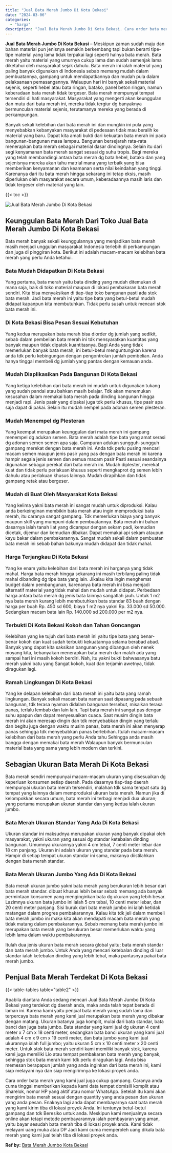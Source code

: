 ```yaml
---
title: "Jual Bata Merah Jumbo Di Kota Bekasi"
date: "2024-03-06"
categories: 
  - "harga"
description: "Jual Bata Merah Jumbo Di Kota Bekasi. Cara order bata merah yang kami jual juga cukup gampang. Caranya anda cuma tinggal memberikan kepada kami data tempat d..."
---
```


**Jual Bata Merah Jumbo Di Kota Bekasi** – Meskipun zaman sudah maju dan bahan material pun jenisnya semakin berkembang tapi bukan berarti tipe-tipe material yang lama tidak terpakai lagi seperti halnya bata merah. Bata merah yaitu material yang umurnya cukup lama dan sudah semenjak lama diketahui oleh masyarakat sejak dahulu. Bata merah ini ialah material yang paling banyak digunakan di Indonesia sebab memang mudah dalam pembuatannya, gampang untuk mendapatkannya dan mudah pula dalam pelaksanaan pemasangannya. Walaupun hari ini banyak sekali material sejenis, seperti hebel atau bata ringan, batako, panel beton ringan, namun keberadaan bata merah tidak tergeser. Bata merah mempunyai tempat tersendiri di hati masyarakat. Masyarakat yang mengerti akan keunggulan dan mutu dari bata merah ini, mereka tidak tergiur dg banyaknya bermunculan material sejenis, terutamanya mereka yang berada di perkampungan.

Banyak sekali kelebihan dari bata merah ini dan mungkin ini pula yang menyebabkan kebanyakan masyarakat di pedesaan tidak mau beralih ke material yang baru. Dapat kita amati bukti dari kekuatan bata merah ini pada bangunan-bangunan masa lampau. Bangunan bersejarah rata-rata menerapkan bata merah sebagai material dasar dindingnya. Selain itu dari segi kenyamanan bata merah sangat sesuai dg suhu tropis. Bagi mereka yang telah membandingi antara bata merah dg bata hebel, batako dan yang sejenisnya mereka akan tahu matrial mana yang terbaik yang bisa memberikan kenyamanan dan keamanan serta nilai keindahan yang tinggi. Karenanya dari itu bata merah hingga sekarang ini tetap eksis, masih diperlukan oleh masyarakat secara umum, keberadaannya masih laris dan tidak tergeser oleh material yang lain.

{{< toc >}}

![Jual Bata Merah Jumbo Di Kota Bekasi](/images/jual-bata-merah-28.png)

## Keunggulan Bata Merah Dari Toko Jual Bata Merah Jumbo Di Kota Bekasi

Bata merah banyak sekali keunggulannya yang menjadikan bata merah masih menjadi unggulan masyarakat Indonesia terlebih di perkampungan dan juga di pinggiran kota. Berikut ini adalah macam-macam kelebihan bata merah yang perlu Anda ketahui.

### Bata Mudah Didapatkan Di Kota Bekasi

Yang pertama, bata merah yaitu bata dinding yang mudah ditemukan di mana saja, baik di toko material maupun di lokasi pembakaran bata merah sendiri. Kita bisa menyaksikan di tiap-tiap toko bangunan pasti ada stok bata merah. Jadi bata merah ini yaitu tipe bata yang betul-betul mudah didapat kapanpun kita membutuhkan. Tidak perlu susah untuk mencari stok bata merah ini.

### Di Kota Bekasi Bisa Pesan Sesuai Kebutuhan

Yang kedua merupakan bata merah bisa diorder dg jumlah yang sedikit, sebab dalam pembelian bata merah ini tdk mensyaratkan kuantitas yang banyak maupun tidak dipatok kuantitasnya. Bagi Anda yang tidak memerlukan banyak bata merah, ini betul-betul menguntungkan karena anda tdk perlu kebingungan dengan pengontrolan jumlah pembelian. Anda hanya tinggal membeli dg jumlah yang pantas dengan kemauan anda.

### Mudah Diaplikasikan Pada Bangunan Di Kota Bekasi

Yang ketiga kelebihan dari bata merah ini mudah untuk digunakan tukang yang sudah pandai atau bahkan masih belajar. Tdk akan menemukan kesusahan dalam memakai bata merah pada dinding bangunan hingga menjadi rapi. Jenis pasir yang dipakai juga tdk perlu khusus, tipe pasir apa saja dapat di pakai. Selain itu mudah nempel pada adonan semen plesteran.

### Mudah Menempel dg Plesteran

Yang keempat merupakan keunggulan dari mata merah ini gampang menempel dg adukan semen. Bata merah adalah tipe bata yang amat serasi dg adonan semen semen apa saja. Campuran adukan sungguh-sungguh gampang merekat dengan bata merah ini. Anda tdk perlu pusing mencari macam semen maupun jenis pasir yang pas dengan bata merah ini karena hampir segala jenis semen dan semua macam pasir Pasti sesuai seandainya digunakan sebagai perekat dari bata merah ini. Mudah diplester, merekat kuat dan tidak perlu perlakuan khusus seperti mengkaprot dg semen lebih dahulu atau perlakuan khusus lainnya. Mudah dirapihkan dan tidak gampang retak atau bergeser.

### Mudah di Buat Oleh Masyarakat Kota Bekasi

Yang kelima yakni bata merah ini sangat mudah untuk diproduksi. Kalau anda berkeinginan membikin bata merah atau ingin memproduksi bata merah, itu caranya sangat gampang. Tdk memerlukan biaya yang banyak maupun skill yang mumpuni dalam pembuatannya. Bata merah ini bahan dasarnya ialah tanah liat yang dicampur dengan sekam padi, kemudian dicetak, dijemur dan kemudian dibakar. Dapat memakai api sekam ataupun kayu bakar dalam pembakarannya. Sangat mudah sekali dalam pembuatan bata merah ini sebab bahan bakunya mudah didapat dan tidak mahal.

### Harga Terjangkau Di Kota Bekasi

Yang ke enam yaitu kelebihan dari bata merah ini harganya yang tidak mahal. Harga bata merah hingga sekarang ini masih terbilang paling tidak mahal dibanding dg tipe bata yang lain. Jikalau kita ingin menghemat budget dalam pembangunan, karenanya bata merah ini bisa menjadi alternatif material yang tidak mahal dan mudah untuk didapat. Perbedaan harga antara bata merah dg jenis bata lainnya sangatlah jauh. Untuk 1 m2 nya bata merah kurang lebih membutuhkan bata standar 83 buah dengan harga per buah Rp. 450 sd 600, biaya 1 m2 nya yakni Rp. 33.000 sd 50.000. Sedangkan macam bata lain Rp. 140.000 sd 200.000 per m2 nya.

### Terbukti Di Kota Bekasi Kokoh dan Tahan Goncangan

Kelebihan yang ke tujuh dari bata merah ini yaitu tipe bata yang benar-benar kokoh dan kuat sudah terbukti kekuatannya selama berabad abad. Banyak yang dapat kita saksikan bangunan yang dibangun oleh nenek moyang kita, kebanyakan menerapkan bata merah dan malah ada yang sampai hari ini masih kokoh berdiri. Nah, itu yakni bukti bahwasanya batu merah yakni batu yang Sangat kokoh, kuat dan terjamin awetnya, tidak diragukan lagi.

### Ramah Lingkungan Di Kota Bekasi

Yang ke delapan kelebihan dari bata merah ini yaitu bata yang ramah lingkungan. Banyak sekali macam bata namun saat dipasang pada sebuah bangunan, tdk terasa nyaman didalam bangunan tersebut, misalkan terasa panas, terlalu lembab dan lain lain. Tapi bata merah ini sangat pas dengan suhu apapun dan dapat menyesuaikan cuaca. Saat musim dingin bata merah ini akan meresap dingin dan tdk menyebabkan dingin yang terlalu dan begitu juga dengan waktu musim panas, bata merah ini akan menyerap panas sehingga tdk menyebabkan panas berlebihan. Itulah macam-macam kelebihan dari bata merah yang perlu Anda tahu Sehingga anda masih bangga dengan memakai bata merah Walaupun banyak bermunculan material bata yang sama yang lebih modern dan terkini.

## Sebagian Ukuran Bata Merah Di Kota Bekasi

Bata merah sendiri mempunyai macam-macam ukuran yang disesuaikan dg keperluan konsumen setiap daerah. Pada dasarnya tiap-tiap daerah mempunyai ukuran bata merah tersendiri, malahan tdk sama tempat satu dg tempat yang lainnya dalam memproduksi ukuran bata merah. Namun jika di kelompokkan secara umum, bata merah ini terbagi menjadi dua ukuran; yang pertama merupakan ukuran standar dan yang kedua ialah ukuran jumbo.

### Bata Merah Ukuran Standar Yang Ada Di Kota Bekasi

Ukuran standar ini maksudnya merupakan ukuran yang banyak dipakai oleh masyarakat, yakni ukuran yang sesuai dg standar ketebalan dinding bangunan. Umumnya ukurannya yakni 4 cm tebal, 7 centi meter lebar dan 18 cm panjang. Ukuran ini adalah ukuran yang standar pada bata merah. Hampir di setiap tempat ukuran standar ini sama, makanya diistilahkan dengan bata merah standar.

### Bata Merah Ukuran Jumbo Yang Ada Di Kota Bekasi

Bata merah ukuran jumbo yakni bata merah yang berukuran lebih besar dari bata merah standar. dibuat khusus lebih besar sebab memang ada banyak permintaan konsumen yang menginginkan bata dg ukuran yang lebih besar. Lazimnya ukuran bata jumbo ini ialah 5 cm tebal, 10 centi meter lebar, dan 20 centi meter panjang. Sisi buruk dari bata merah jumbo ini ialah ketidak matangan dalam progres pembakarannya. Kalau kita tdk jeli dalam membeli bata merah jumbo ini maka kita akan mendapati macam bata merah yang tidak matang dalam pembakarannya. Sebab memang bata merah jumbo ini merupakan bata merah yang berukuran besar memerlukan waktu yang lebih lama dalam waktu pembakarannya.

Itulah dua jenis ukuran bata merah secara global yaitu; bata merah standar dan bata merah jumbo. Untuk Anda yang mencari ketebalan dinding di luar standar ialah ketebalan dinding yang lebih tebal, maka pantasnya pakai bata merah jumbo.

## Penjual Bata Merah Terdekat Di Kota Bekasi

{{< table-tables table="table2" >}}

Apabila diantara Anda sedang mencari Jual Bata Merah Jumbo Di Kota Bekasi yang terdekat dg daerah anda, maka anda telah tepat berada di laman ini. Karena kami yaitu penjual bata merah yang sudah lama dan terpercaya bata merah yang kami jual merupakan bata merah yang dibakar dengan matang. Ukuran batanya juga komplit, mulai dari bata standar, bata banci dan juga bata jumbo. Bata standar yang kami jual dg ukuran 4 centi meter x 7 cm x 18 centi meter, sedangkan bata banci ukuran yang kami jual adalah 4 cm x 9 cm x 19 centi meter, dan bata jumbo yang kami jual ukurannya ialah full jumbo; yaitu ukuran 5 cm x 10 centi meter x 20 centi meter. Untuk stok bata merah sendiri kami memiliki banyak stok, karena kami juga memiliki Lio atau tempat pembakaran bata merah yang banyak, sehingga stok bata merah kami tdk perlu diragukan lagi. Anda bisa memesan berapapun jumlah yang anda inginkan dari bata merah ini, kami siap melayani nya dan siap mengirimnya ke lokasi proyek anda.

Cara order bata merah yang kami jual juga cukup gampang. Caranya anda cuma tinggal memberikan kepada kami data tempat domisili komplit atau Sharelok, nomor HP yang aktif atau nomor WhatsApp. Setelah itu kami akan mengirim bata merah sesuai dengan quantity yang anda pesan dan ukuran yang anda pesan. Enaknya lagi anda dapat membayarnya saat bata merah yang kami kirim tiba di lokasi proyek Anda. Ini tentunya betul-betul gampang dan tdk Beresiko untuk anda. Meskipun kami menjualnya secara online akan tetapi metode pembayarannya ialah pembayaran yang aman, yaitu bayar sesudah bata merah tiba di lokasi proyek anda. Kami tidak melayani uang muka atau DP Jadi kami cuma memperoleh uang dikala bata merah yang kami jual telah tiba di lokasi proyek anda.

**Ref by:** [Bata Merah Jumbo Kota Bekasi](https://id.wikipedia.org/wiki/Bata)
